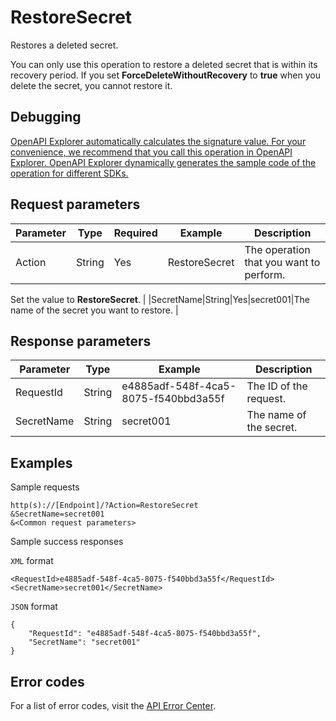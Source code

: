 # RestoreSecret

Restores a deleted secret.

You can only use this operation to restore a deleted secret that is within its recovery period. If you set **ForceDeleteWithoutRecovery** to **true** when you delete the secret, you cannot restore it.

## Debugging

[OpenAPI Explorer automatically calculates the signature value. For your convenience, we recommend that you call this operation in OpenAPI Explorer. OpenAPI Explorer dynamically generates the sample code of the operation for different SDKs.](https://api.aliyun.com/#product=Kms&api=RestoreSecret&type=RPC&version=2016-01-20)

## Request parameters

|Parameter|Type|Required|Example|Description|
|---------|----|--------|-------|-----------|
|Action|String|Yes|RestoreSecret|The operation that you want to perform.

 Set the value to **RestoreSecret**. |
|SecretName|String|Yes|secret001|The name of the secret you want to restore. |

## Response parameters

|Parameter|Type|Example|Description|
|---------|----|-------|-----------|
|RequestId|String|e4885adf-548f-4ca5-8075-f540bbd3a55f|The ID of the request. |
|SecretName|String|secret001|The name of the secret. |

## Examples

Sample requests

```
http(s)://[Endpoint]/?Action=RestoreSecret
&SecretName=secret001
&<Common request parameters>
```

Sample success responses

`XML` format

```
<RequestId>e4885adf-548f-4ca5-8075-f540bbd3a55f</RequestId>
<SecretName>secret001</SecretName>
```

`JSON` format

```
{
    "RequestId": "e4885adf-548f-4ca5-8075-f540bbd3a55f",
    "SecretName": "secret001"
}
```

## Error codes

For a list of error codes, visit the [API Error Center](https://error-center.alibabacloud.com/status/product/Kms).

